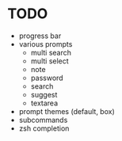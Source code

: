 # TODO

- progress bar
- various prompts
    - multi search
    - multi select
    - note
    - password
    - search
    - suggest
    - textarea
- prompt themes (default, box)
- subcommands
- zsh completion